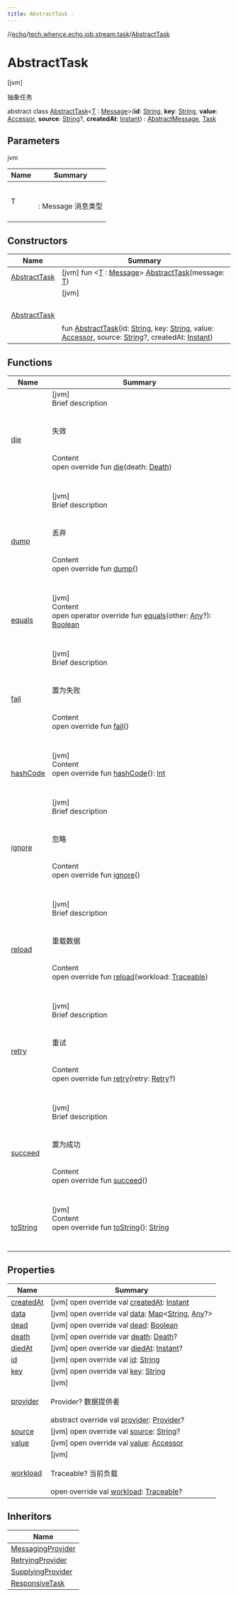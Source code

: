 ```yaml
---
title: AbstractTask -
---
```

//[echo](../../index.md)/[tech.whence.echo.job.stream.task](../index.md)/[AbstractTask](index.md)



# AbstractTask  
 [jvm] 

抽象任务

abstract class [AbstractTask](index.md)<[T](index.md) : [Message](../../tech.whence.echo.job.stream.message/-message/index.md)>(**id**: [String](https://kotlinlang.org/api/latest/jvm/stdlib/kotlin/-string/index.html), **key**: [String](https://kotlinlang.org/api/latest/jvm/stdlib/kotlin/-string/index.html), **value**: [Accessor](../../tech.whence.echo.container.accessor/-accessor/index.md), **source**: [String](https://kotlinlang.org/api/latest/jvm/stdlib/kotlin/-string/index.html)?, **createdAt**: [Instant](https://docs.oracle.com/javase/8/docs/api/java/time/Instant.html)) : [AbstractMessage](../../tech.whence.echo.job.stream.message/-abstract-message/index.md), [Task](../-task/index.md)   


## Parameters  
  
jvm  
  
|  Name|  Summary| 
|---|---|
| T| <br><br>: Message 消息类型<br><br>
  


## Constructors  
  
|  Name|  Summary| 
|---|---|
| [AbstractTask](-abstract-task.md)|  [jvm] fun <[T](index.md) : [Message](../../tech.whence.echo.job.stream.message/-message/index.md)> [AbstractTask](-abstract-task.md)(message: [T](index.md))   <br>
| [AbstractTask](-abstract-task.md)|  [jvm] <br><br><br><br>fun [AbstractTask](-abstract-task.md)(id: [String](https://kotlinlang.org/api/latest/jvm/stdlib/kotlin/-string/index.html), key: [String](https://kotlinlang.org/api/latest/jvm/stdlib/kotlin/-string/index.html), value: [Accessor](../../tech.whence.echo.container.accessor/-accessor/index.md), source: [String](https://kotlinlang.org/api/latest/jvm/stdlib/kotlin/-string/index.html)?, createdAt: [Instant](https://docs.oracle.com/javase/8/docs/api/java/time/Instant.html))   <br>


## Functions  
  
|  Name|  Summary| 
|---|---|
| [die](die.md)| [jvm]  <br>Brief description  <br><br><br>失效<br><br>  <br>Content  <br>open override fun [die](die.md)(death: [Death](../../tech.whence.echo.job.stream.message/-death/index.md))  <br><br><br>
| [dump](dump.md)| [jvm]  <br>Brief description  <br><br><br>丢弃<br><br>  <br>Content  <br>open override fun [dump](dump.md)()  <br><br><br>
| [equals](../../tech.whence.echo.webclient.response.exception/-response-unrecognized-exception/index.md#kotlin/Any/equals/#kotlin.Any?/PointingToDeclaration/)| [jvm]  <br>Content  <br>open operator override fun [equals](../../tech.whence.echo.webclient.response.exception/-response-unrecognized-exception/index.md#kotlin/Any/equals/#kotlin.Any?/PointingToDeclaration/)(other: [Any](https://kotlinlang.org/api/latest/jvm/stdlib/kotlin/-any/index.html)?): [Boolean](https://kotlinlang.org/api/latest/jvm/stdlib/kotlin/-boolean/index.html)  <br><br><br>
| [fail](fail.md)| [jvm]  <br>Brief description  <br><br><br>置为失败<br><br>  <br>Content  <br>open override fun [fail](fail.md)()  <br><br><br>
| [hashCode](../../tech.whence.echo.webclient.response.exception/-response-unrecognized-exception/index.md#kotlin/Any/hashCode/#/PointingToDeclaration/)| [jvm]  <br>Content  <br>open override fun [hashCode](../../tech.whence.echo.webclient.response.exception/-response-unrecognized-exception/index.md#kotlin/Any/hashCode/#/PointingToDeclaration/)(): [Int](https://kotlinlang.org/api/latest/jvm/stdlib/kotlin/-int/index.html)  <br><br><br>
| [ignore](ignore.md)| [jvm]  <br>Brief description  <br><br><br>忽略<br><br>  <br>Content  <br>open override fun [ignore](ignore.md)()  <br><br><br>
| [reload](reload.md)| [jvm]  <br>Brief description  <br><br><br>重载数据<br><br>  <br>Content  <br>open override fun [reload](reload.md)(workload: [Traceable](../../tech.whence.echo.job/-traceable/index.md))  <br><br><br>
| [retry](retry.md)| [jvm]  <br>Brief description  <br><br><br>重试<br><br>  <br>Content  <br>open override fun [retry](retry.md)(retry: [Retry](../../tech.whence.echo.retry/-retry/index.md)?)  <br><br><br>
| [succeed](succeed.md)| [jvm]  <br>Brief description  <br><br><br>置为成功<br><br>  <br>Content  <br>open override fun [succeed](succeed.md)()  <br><br><br>
| [toString](../../tech.whence.echo.webclient.response.exception/-response-unrecognized-exception/index.md#kotlin/Any/toString/#/PointingToDeclaration/)| [jvm]  <br>Content  <br>open override fun [toString](../../tech.whence.echo.webclient.response.exception/-response-unrecognized-exception/index.md#kotlin/Any/toString/#/PointingToDeclaration/)(): [String](https://kotlinlang.org/api/latest/jvm/stdlib/kotlin/-string/index.html)  <br><br><br>


## Properties  
  
|  Name|  Summary| 
|---|---|
| [createdAt](index.md#tech.whence.echo.job.stream.task/AbstractTask/createdAt/#/PointingToDeclaration/)|  [jvm] open override val [createdAt](index.md#tech.whence.echo.job.stream.task/AbstractTask/createdAt/#/PointingToDeclaration/): [Instant](https://docs.oracle.com/javase/8/docs/api/java/time/Instant.html)   <br>
| [data](index.md#tech.whence.echo.job.stream.task/AbstractTask/data/#/PointingToDeclaration/)|  [jvm] open override val [data](index.md#tech.whence.echo.job.stream.task/AbstractTask/data/#/PointingToDeclaration/): [Map](https://kotlinlang.org/api/latest/jvm/stdlib/kotlin.collections/-map/index.html)<[String](https://kotlinlang.org/api/latest/jvm/stdlib/kotlin/-string/index.html), [Any](https://kotlinlang.org/api/latest/jvm/stdlib/kotlin/-any/index.html)?>   <br>
| [dead](index.md#tech.whence.echo.job.stream.task/AbstractTask/dead/#/PointingToDeclaration/)|  [jvm] open override val [dead](index.md#tech.whence.echo.job.stream.task/AbstractTask/dead/#/PointingToDeclaration/): [Boolean](https://kotlinlang.org/api/latest/jvm/stdlib/kotlin/-boolean/index.html)   <br>
| [death](index.md#tech.whence.echo.job.stream.task/AbstractTask/death/#/PointingToDeclaration/)|  [jvm] open override var [death](index.md#tech.whence.echo.job.stream.task/AbstractTask/death/#/PointingToDeclaration/): [Death](../../tech.whence.echo.job.stream.message/-death/index.md)?   <br>
| [diedAt](index.md#tech.whence.echo.job.stream.task/AbstractTask/diedAt/#/PointingToDeclaration/)|  [jvm] open override var [diedAt](index.md#tech.whence.echo.job.stream.task/AbstractTask/diedAt/#/PointingToDeclaration/): [Instant](https://docs.oracle.com/javase/8/docs/api/java/time/Instant.html)?   <br>
| [id](index.md#tech.whence.echo.job.stream.task/AbstractTask/id/#/PointingToDeclaration/)|  [jvm] open override val [id](index.md#tech.whence.echo.job.stream.task/AbstractTask/id/#/PointingToDeclaration/): [String](https://kotlinlang.org/api/latest/jvm/stdlib/kotlin/-string/index.html)   <br>
| [key](index.md#tech.whence.echo.job.stream.task/AbstractTask/key/#/PointingToDeclaration/)|  [jvm] open override val [key](index.md#tech.whence.echo.job.stream.task/AbstractTask/key/#/PointingToDeclaration/): [String](https://kotlinlang.org/api/latest/jvm/stdlib/kotlin/-string/index.html)   <br>
| [provider](index.md#tech.whence.echo.job.stream.task/AbstractTask/provider/#/PointingToDeclaration/)|  [jvm] <br><br>Provider? 数据提供者<br><br>abstract override val [provider](index.md#tech.whence.echo.job.stream.task/AbstractTask/provider/#/PointingToDeclaration/): [Provider](../../tech.whence.echo.job.stream.provider/-provider/index.md)?   <br>
| [source](index.md#tech.whence.echo.job.stream.task/AbstractTask/source/#/PointingToDeclaration/)|  [jvm] open override val [source](index.md#tech.whence.echo.job.stream.task/AbstractTask/source/#/PointingToDeclaration/): [String](https://kotlinlang.org/api/latest/jvm/stdlib/kotlin/-string/index.html)?   <br>
| [value](index.md#tech.whence.echo.job.stream.task/AbstractTask/value/#/PointingToDeclaration/)|  [jvm] open override val [value](index.md#tech.whence.echo.job.stream.task/AbstractTask/value/#/PointingToDeclaration/): [Accessor](../../tech.whence.echo.container.accessor/-accessor/index.md)   <br>
| [workload](index.md#tech.whence.echo.job.stream.task/AbstractTask/workload/#/PointingToDeclaration/)|  [jvm] <br><br>Traceable? 当前负载<br><br>open override val [workload](index.md#tech.whence.echo.job.stream.task/AbstractTask/workload/#/PointingToDeclaration/): [Traceable](../../tech.whence.echo.job/-traceable/index.md)?   <br>


## Inheritors  
  
|  Name| 
|---|
| [MessagingProvider](../../tech.whence.echo.job.stream.provider/-messaging-provider/-inner-task/index.md)
| [RetryingProvider](../../tech.whence.echo.job.stream.provider/-retrying-provider/-inner-task/index.md)
| [SupplyingProvider](../../tech.whence.echo.job.stream.provider/-supplying-provider/-inner-task/index.md)
| [ResponsiveTask](../-responsive-task/index.md)

